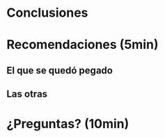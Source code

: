 <!-- # Mejoras Araujo y Jiménez (5min) -->
<!-- ## Arreglos arreglados (bound check, in/inout/out) -->
<!-- ## Count -->

<!-- # Teoría de conjuntos (5min) -->
<!-- ## Teoría teórica -->
<!-- ## Biblioteca externa (C++)  -->


<!-- # Apuntadores (7min) -->
<!-- ## New y Free de C -->
<!-- ## Debugging (Valgrind) -->
<!-- ## Lógica de separación (Primer) -->

<!-- # TDA (18min) -->
<!-- ## Tripletas de hoare => tripleta del TDA (invariante) -->
<!-- ## Tipos de dato abstractos y sus implementaciones -->
<!-- ## Invariantes de representación (repinv) y acoplamiento (coupinv) y relacion de acoplamiento (where)-->
<!-- ## ^ son funciones implícitas  -->
<!-- ## Variables de tipo y procedimientos -->
<!-- ## Otras funciones implícitas -->
<!-- ## Modos de parámetros -->

<!-- # Extras (2min)
## /% LANGUAGE Trace %/ -->

# Conclusiones
##
##
##

# Recomendaciones (5min)
## El que se quedó pegado
## Las otras

# ¿Preguntas? (10min)
